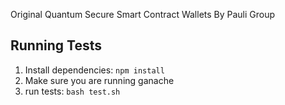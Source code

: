 Original Quantum Secure Smart Contract Wallets By Pauli Group

## Running Tests

1. Install dependencies: `npm install`
2. Make sure you are running ganache 
3. run tests: `bash test.sh`